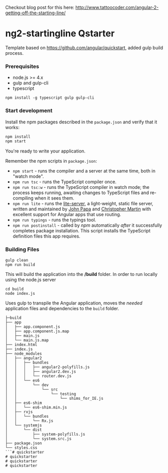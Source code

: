 Checkout blog post for this here: http://www.tattoocoder.com/angular-2-getting-off-the-starting-line/

# ng2-startingline Qstarter
Template based on https://github.com/angular/quickstart, added gulp build process.

### Prerequisites

* node.js >= 4.x
* gulp and gulp-cli
* typescript

```
npm install -g typescript gulp gulp-cli
```

### Start development

Install the npm packages described in the `package.json` and verify that it works:

```bash
npm install
npm start
```
You're ready to write your application.

Remember the npm scripts in `package.json`:

* `npm start` - runs the compiler and a server at the same time, both in "watch mode".
* `npm run tsc` - runs the TypeScript compiler once.
* `npm run tsc:w` - runs the TypeScript compiler in watch mode; the process keeps running, awaiting changes to TypeScript files and re-compiling when it sees them.
* `npm run lite` - runs the [lite-server](https://www.npmjs.com/package/lite-server), a light-weight, static file server, written and maintained by
[John Papa](https://github.com/johnpapa) and
[Christopher Martin](https://github.com/cgmartin)
with excellent support for Angular apps that use routing.
* `npm run typings` - runs the typings tool.
* `npm run postinstall` - called by *npm* automatically *after* it successfully completes package installation. This script installs the TypeScript definition files this app requires.

### Building Files

```
gulp clean
npm run build
```

This will build the application into the **/build** folder.  In order to run locally using the node.js server

```
cd build
node index.js
```

Uses gulp to transpile the Angular application, moves the _needed_ application files and dependencies to the `build` folder.

```
├─build
├── app
│   ├── app.component.js
│   ├── app.component.js.map
│   ├── main.js
│   └── main.js.map
├── index.html
├── index.js
├── node_modules
│   ├── angular2
│   │   ├── bundles
│   │   │   ├── angular2-polyfills.js
│   │   │   ├── angular2.dev.js
│   │   │   └── router.dev.js
│   │   └── es6
│   │       └── dev
│   │           └── src
│   │               └── testing
│   │                   └── shims_for_IE.js
│   ├── es6-shim
│   │   └── es6-shim.min.js
│   ├── rxjs
│   │   └── bundles
│   │       └── Rx.js
│   └── systemjs
│       └── dist
│           ├── system-polyfills.js
│           └── system.src.js
├── package.json
└── styles.css
```# quickstarter
# quickstarter
# quickstarter
# quickstarter
